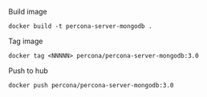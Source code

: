 
Build image

  `docker build -t percona-server-mongodb .`

Tag image
  
  `docker tag <NNNNN> percona/percona-server-mongodb:3.0`

Push to hub

  `docker push percona/percona-server-mongodb:3.0`
